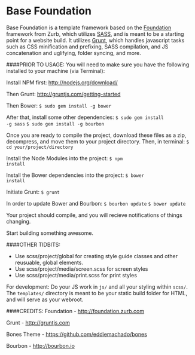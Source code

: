 Base Foundation
======
Base Foundation is a template framework based on the <a href="http://foundation.zurb.com">Foundation</a> framework from Zurb, which utilizes <a href="http://sass-lang.com">SASS</a>, and is meant to be a starting point for a website build. It utilizes <a href="http://gruntjs.com/">Grunt</a>, which handles javascript tasks such as CSS minification and prefixing, SASS compilation, and JS concatenation and uglifying, folder syncing, and more.

####PRIOR TO USAGE:
You will need to make sure you have the following installed to your machine (via Terminal):

Install NPM first:
<a href="http://nodejs.org/download/">http://nodejs.org/download/</a>

Then Grunt:
<a href="http://gruntjs.com/getting-started">http://gruntjs.com/getting-started</a>

Then Bower:
<code>$ sudo gem install -g bower</code>

After that, install some other dependencies:
<code>$ sudo gem install -g sass</code>
<code>$ sudo gem install -g bourbon</code>

Once you are ready to compile the project, download these files as a zip, decompress, and move them to your project directory. Then, in terminal:
<code>$ cd your/project/directory</code>

Install the Node Modules into the project:
<code>$ npm install</code>

Install the Bower dependencies into the project:
<code>$ bower install</code>

Initiate Grunt:
<code>$ grunt</code>

In order to update Bower and Bourbon:
<code>$ bourbon update</code>
<code>$ bower update</code>

Your project should compile, and you will recieve notifications of things changing.

Start building something awesome.

####OTHER TIDBITS:
- Use scss/project/global for creating style guide classes and other reusuable, global elements.
- Use scss/project/media/screen.scss for screen styles
- Use scss/project/media/print.scss for print styles

For development:
Do your JS work in <code>js/</code> and all your styling within <code>scss/</code>. The <code>templates/</code> directory is meant to be your static build folder for HTML, and will serve as your webroot.

####CREDITS:
Foundation - http://foundation.zurb.com

Grunt - http://gruntjs.com

Bones Theme - https://github.com/eddiemachado/bones

Bourbon - http://bourbon.io

